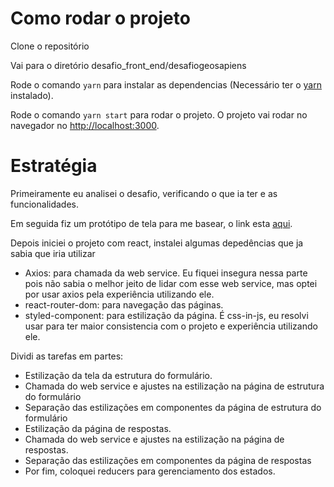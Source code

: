 # Como rodar o projeto
Clone o repositório

Vai para o diretório desafio_front_end/desafiogeosapiens

Rode o comando `yarn` para instalar as dependencias (Necessário ter o [yarn](https://yarnpkg.com/) instalado).

Rode o comando `yarn start` para rodar o projeto. O projeto vai rodar no navegador no [http://localhost:3000](http://localhost:3000).


# Estratégia
Primeiramente eu analisei o desafio, verificando o que ia ter e as funcionalidades.

Em seguida fiz um protótipo de tela para me basear, o link esta [aqui](https://www.figma.com/file/RqKg8zzGzuL2RkMeiHY6Vk/desafio-front?node-id=0%3A1).

Depois iniciei o projeto com react, instalei algumas depedências que ja sabia que iria utilizar

- Axios: para chamada da web service. Eu fiquei insegura nessa parte pois não sabia o melhor jeito de lidar com esse web service, mas optei por usar axios pela experiência utilizando ele.
- react-router-dom: para navegação das páginas.
- styled-component: para estilização da página. É css-in-js, eu resolvi usar para ter maior consistencia com o projeto e experiência utilizando ele.

Dividi as tarefas em partes:
- Estilização da tela da estrutura do formulário.
- Chamada do web service e ajustes na estilização na página de estrutura do formulário
- Separação das estilizações em componentes da página de estrutura do formulário
- Estilização da página de respostas.
- Chamada do web service e ajustes na estilização na página de respostas.
- Separação das estilizações em componentes da página de respostas
- Por fim, coloquei reducers para gerenciamento dos estados.
